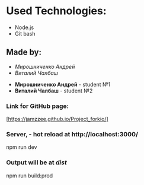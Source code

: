 # Used Technologies:
* Node.js 
* Git bash

## Made by: 
* *Мирошниченко Андрей*
* *Виталий Чалбаш*

- **Мирошниченко Андрей** - student №1
- **Виталий Чалбаш** - student №2

### Link for GitHub page: 
[https://jamzzee.github.io/Project_forkio/]

### Server, - hot reload at  http://localhost:3000/
npm run dev

### Output will be at *dist*
npm run build:prod
